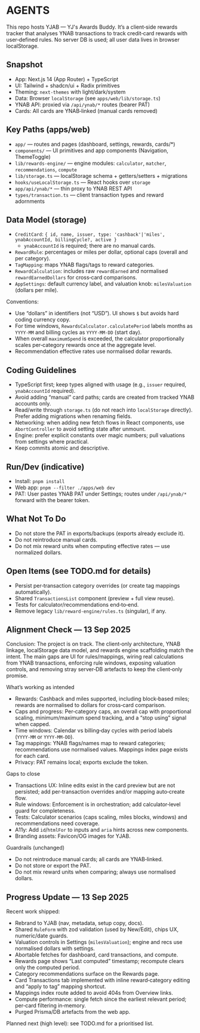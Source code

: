 # AGENTS

This repo hosts YJAB — YJ's Awards Buddy. It’s a client‑side rewards tracker that analyses YNAB transactions to track credit‑card rewards with user‑defined rules. No server DB is used; all user data lives in browser localStorage.

## Snapshot
- App: Next.js 14 (App Router) + TypeScript
- UI: Tailwind + shadcn/ui + Radix primitives
- Theming: `next-themes` with light/dark/system
- Data: Browser `localStorage` (see `apps/web/lib/storage.ts`)
- YNAB API: proxied via `/api/ynab/*` routes (bearer PAT)
- Cards: All cards are YNAB‑linked (manual cards removed)

## Key Paths (apps/web)
- `app/` — routes and pages (dashboard, settings, rewards, cards/*)
- `components/` — UI primitives and app components (Navigation, ThemeToggle)
- `lib/rewards-engine/` — engine modules: `calculator`, `matcher`, `recommendations`, `compute`
- `lib/storage.ts` — localStorage schema + getters/setters + migrations
- `hooks/useLocalStorage.ts` — React hooks over `storage`
- `app/api/ynab/*` — thin proxy to YNAB REST API
- `types/transaction.ts` — client transaction types and reward adornments

## Data Model (storage)
- `CreditCard`: `{ id, name, issuer, type: 'cashback'|'miles', ynabAccountId, billingCycle?, active }`
  - `ynabAccountId` is required; there are no manual cards.
- `RewardRule`: percentages or miles per dollar, optional caps (overall and per category).
- `TagMapping`: maps YNAB flags/tags to reward categories.
- `RewardCalculation`: includes raw `rewardEarned` and normalised `rewardEarnedDollars` for cross‑card comparisons.
- `AppSettings`: default currency label, and valuation knob: `milesValuation` (dollars per mile).

Conventions:
- Use “dollars” in identifiers (not “USD”). UI shows `$` but avoids hard coding currency copy.
- For time windows, `RewardsCalculator.calculatePeriod` labels months as `YYYY-MM` and billing cycles as `YYYY-MM-DD` (start day).
- When overall `maximumSpend` is exceeded, the calculator proportionally scales per‑category rewards once at the aggregate level.
- Recommendation effective rates use normalised dollar rewards.

## Coding Guidelines
- TypeScript first; keep types aligned with usage (e.g., `issuer` required, `ynabAccountId` required).
- Avoid adding “manual” card paths; cards are created from tracked YNAB accounts only.
- Read/write through `storage.ts` (do not reach into `localStorage` directly). Prefer adding migrations when renaming fields.
- Networking: when adding new fetch flows in React components, use `AbortController` to avoid setting state after unmount.
- Engine: prefer explicit constants over magic numbers; pull valuations from settings where practical.
- Keep commits atomic and descriptive.

## Run/Dev (indicative)
- Install: `pnpm install`
- Web app: `pnpm --filter ./apps/web dev`
- PAT: User pastes YNAB PAT under Settings; routes under `/api/ynab/*` forward with the bearer token.

## What Not To Do
- Do not store the PAT in exports/backups (exports already exclude it).
- Do not reintroduce manual cards.
- Do not mix reward units when computing effective rates — use normalized dollars.

## Open Items (see TODO.md for details)
- Persist per‑transaction category overrides (or create tag mappings automatically).
- Shared `TransactionsList` component (preview + full view reuse).
- Tests for calculator/recommendations end‑to‑end.
- Remove legacy `lib/reward-engine/rules.ts` (singular), if any.


## Alignment Check — 13 Sep 2025

Conclusion: The project is on track. The client‑only architecture, YNAB linkage, localStorage data model, and rewards engine scaffolding match the intent. The main gaps are UI for rules/mappings, wiring real calculations from YNAB transactions, enforcing rule windows, exposing valuation controls, and removing stray server‑DB artefacts to keep the client‑only promise.

What’s working as intended
- Rewards: Cashback and miles supported, including block‑based miles; rewards are normalised to dollars for cross‑card comparison.
- Caps and progress: Per‑category caps, an overall cap with proportional scaling, minimum/maximum spend tracking, and a “stop using” signal when capped.
- Time windows: Calendar vs billing‑day cycles with period labels (`YYYY‑MM` or `YYYY‑MM‑DD`).
- Tag mappings: YNAB flags/names map to reward categories; recommendations use normalised values. Mappings index page exists for each card.
- Privacy: PAT remains local; exports exclude the token.

Gaps to close
- Transactions UX: Inline edits exist in the card preview but are not persisted; add per‑transaction overrides and/or mapping auto‑create flow.
- Rule windows: Enforcement is in orchestration; add calculator‑level guard for completeness.
- Tests: Calculator scenarios (caps scaling, miles blocks, windows) and recommendations need coverage.
- A11y: Add `id`/`htmlFor` to inputs and `aria` hints across new components.
- Branding assets: Favicon/OG images for YJAB.

Guardrails (unchanged)
- Do not reintroduce manual cards; all cards are YNAB‑linked.
- Do not store or export the PAT.
- Do not mix reward units when comparing; always use normalised dollars.

## Progress Update — 13 Sep 2025

Recent work shipped:
- Rebrand to YJAB (nav, metadata, setup copy, docs).
- Shared `RuleForm` with zod validation (used by New/Edit), chips UX, numeric/date guards.
- Valuation controls in Settings (`milesValuation`); engine and recs use normalised dollars with settings.
- Abortable fetches for dashboard, card transactions, and compute.
- Rewards page shows “Last computed” timestamp; recompute clears only the computed period.
- Category recommendations surface on the Rewards page.
- Card Transactions tab implemented with inline reward‑category editing and “apply to tag” mapping shortcut.
- Mappings index route added to avoid 404s from Overview links.
- Compute performance: single fetch since the earliest relevant period; per‑card filtering in‑memory.
- Purged Prisma/DB artefacts from the web app.

Planned next (high level): see TODO.md for a prioritised list.
